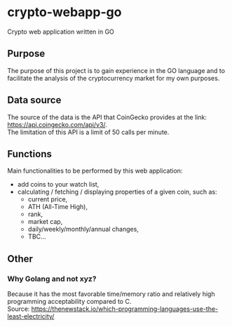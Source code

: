 # crypto-webapp-go
Crypto web application written in GO
## Purpose
The purpose of this project is to gain experience in the GO language and to facilitate the analysis of the cryptocurrency market for my own purposes.

## Data source
The source of the data is the API that CoinGecko provides at the link: https://api.coingecko.com/api/v3/.  
The limitation of this API is a limit of 50 calls per minute.

## Functions
Main functionalities to be performed by this web application:
- add coins to your watch list,
- calculating / fetching / displaying properties of a given coin, such as: 
    - current price,
    - ATH (All-Time High),
    - rank,
    - market cap,
    - daily/weekly/monthly/annual changes,
    - TBC...

## Other

### Why Golang and not xyz?
Because it has the most favorable time/memory ratio and relatively high programming acceptability compared to C.  
Source: https://thenewstack.io/which-programming-languages-use-the-least-electricity/

